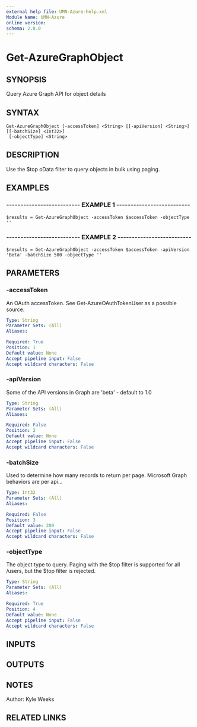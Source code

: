 ```yaml
---
external help file: UMN-Azure-help.xml
Module Name: UMN-Azure
online version: 
schema: 2.0.0
---
```


# Get-AzureGraphObject

## SYNOPSIS
Query Azure Graph API for object details

## SYNTAX

```
Get-AzureGraphObject [-accessToken] <String> [[-apiVersion] <String>] [[-batchSize] <Int32>]
 [-objectType] <String>
```

## DESCRIPTION
Use the $top oData filter to query objects in bulk using paging.

## EXAMPLES

### -------------------------- EXAMPLE 1 --------------------------
```
$results = Get-AzureGraphObject -accessToken $accessToken -objectType ''
```

### -------------------------- EXAMPLE 2 --------------------------
```
$results = Get-AzureGraphObject -accessToken $accessToken -apiVersion 'Beta' -batchSize 500 -objectType ''
```

## PARAMETERS

### -accessToken
An OAuth accessToken.
See Get-AzureOAuthTokenUser as a possible source.

```yaml
Type: String
Parameter Sets: (All)
Aliases: 

Required: True
Position: 1
Default value: None
Accept pipeline input: False
Accept wildcard characters: False
```

### -apiVersion
Some of the API versions in Graph are 'beta' - default to 1.0

```yaml
Type: String
Parameter Sets: (All)
Aliases: 

Required: False
Position: 2
Default value: None
Accept pipeline input: False
Accept wildcard characters: False
```

### -batchSize
Used to determine how many records to return per page.
Microsoft Graph behaviors are per api...

```yaml
Type: Int32
Parameter Sets: (All)
Aliases: 

Required: False
Position: 3
Default value: 200
Accept pipeline input: False
Accept wildcard characters: False
```

### -objectType
The object type to query.
Paging with the $top filter is supported for all /users, but the $top filter is rejected.

```yaml
Type: String
Parameter Sets: (All)
Aliases: 

Required: True
Position: 4
Default value: None
Accept pipeline input: False
Accept wildcard characters: False
```

## INPUTS

## OUTPUTS

## NOTES
Author: Kyle Weeks

## RELATED LINKS

